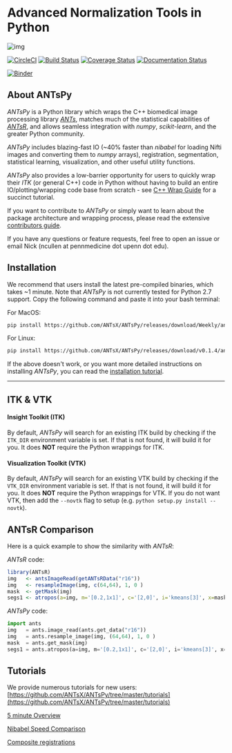 

# Advanced Normalization Tools in Python

![img](https://media0.giphy.com/media/OCMGLUo7d5jJ6/200_s.gif) 
<br>

[![CircleCI](https://circleci.com/gh/ANTsX/ANTsPy.svg?style=svg)](https://circleci.com/gh/ANTsX/ANTsPy)
[![Build Status](https://travis-ci.org/ANTsX/ANTsPy.svg?branch=master)](https://travis-ci.org/ANTsX/ANTsPy)
<a href='https://coveralls.io/github/ANTsX/ANTsPy?branch=master'><img src='https://coveralls.io/repos/github/ANTsX/ANTsPy/badge.svg?branch=master' alt='Coverage Status' /></a>
<a href='http://antspy.readthedocs.io/en/latest/?badge=latest'>
    <img src='https://readthedocs.org/projects/antspy/badge/?version=latest' alt='Documentation Status' />
</a>

[![Binder](https://mybinder.org/badge_logo.svg)](https://mybinder.org/v2/gh/stnava/ANTsPyDocker/master)

## About ANTsPy

<i>ANTsPy</i> is a Python library which wraps the C++ biomedical image processing library <i>[ANTs](https://github.com/ANTsX/ANTs)</i>,
matches much of the statistical capabilities of <i>[ANTsR](https://github.com/ANTsX/ANTsR)</i>, and allows seamless integration
with <i>numpy</i>, <i>scikit-learn</i>, and the greater Python community. 

<i>ANTsPy</i> includes blazing-fast IO (~40% faster than <i>nibabel</i> for loading Nifti images and 
converting them to <i>numpy</i> arrays), registration, segmentation, statistical learning, 
visualization, and other useful utility functions.

<i>ANTsPy</i> also provides a low-barrier opportunity for users to quickly wrap their <i>ITK</i> (or general C++) 
code in Python without having to build an entire IO/plotting/wrapping code base from 
scratch - see [C++ Wrap Guide](tutorials/UsingITK.md) for a succinct tutorial.

If you want to contribute to <i>ANTsPy</i> or simply want to learn about the package architecture
and wrapping process, please read the extensive [contributors guide](CONTRIBUTING.md).

If you have any questions or feature requests, feel free to open an issue or email Nick (ncullen at pennmedicine dot upenn dot edu).

## Installation

We recommend that users install the latest pre-compiled binaries, which takes ~1 minute. Note
that <i>ANTsPy</i> is not currently tested for Python 2.7 support.
Copy the following command and paste it into your bash terminal:

For MacOS:
```bash
pip install https://github.com/ANTsX/ANTsPy/releases/download/Weekly/antspy-0.1.4-cp36-cp36m-macosx_10_7_x86_64.whl
```

For Linux:
```bash
pip install https://github.com/ANTsX/ANTsPy/releases/download/v0.1.4/antspy-0.1.4-cp36-cp36m-linux_x86_64.whl
```

If the above doesn't work, or you want more detailed instructions on installing <i>ANTsPy</i>, you can 
read the [installation tutorial](https://github.com/ANTsX/ANTsPy/blob/master/tutorials/InstallingANTsPy.md).

------------------------------------------------------------------------------
## ITK & VTK

#### Insight Toolkit (ITK)

By default, <i>ANTsPy</i> will search for an existing ITK build by checking if the `ITK_DIR`
environment variable is set. If that is not
found, it will build it for you. It does <b>NOT</b> require the Python wrappings for
ITK.

#### Visualization Toolkit (VTK)

By default, <i>ANTsPy</i> will search for an existing VTK build by checking if the `VTK_DIR`
environment variable is set. If that is not
found, it will build it for you. It does <b>NOT</b> require the Python wrappings for
VTK. If you do not want VTK, then add the `--novtk` flag to setup (e.g. `python setup.py install --novtk`).

## ANTsR Comparison

Here is a quick example to show the similarity with <i>ANTsR</i>:

<i>ANTsR</i> code:
```R
library(ANTsR)
img   <- antsImageRead(getANTsRData("r16"))
img   <- resampleImage(img, c(64,64), 1, 0 )
mask  <- getMask(img)
segs1 <- atropos(a=img, m='[0.2,1x1]', c='[2,0]', i='kmeans[3]', x=mask )
```

<i>ANTsPy</i> code:
```python     
import ants
img   = ants.image_read(ants.get_data("r16"))
img   = ants.resample_image(img, (64,64), 1, 0 )
mask  = ants.get_mask(img)
segs1 = ants.atropos(a=img, m='[0.2,1x1]', c='[2,0]', i='kmeans[3]', x=mask )
```

## Tutorials

We provide numerous tutorials for new users: [https://github.com/ANTsX/ANTsPy/tree/master/tutorials](https://github.com/ANTsX/ANTsPy/tree/master/tutorials)

[5 minute Overview](https://github.com/ANTsX/ANTsPy/blob/master/tutorials/tutorial_5min.md)

[Nibabel Speed Comparison](https://github.com/ANTsX/ANTsPy/blob/master/tests/timings_io.py)

[Composite registrations](https://github.com/ANTsX/ANTsPy/blob/master/tutorials/concatenateRegistrations.ipynb)

